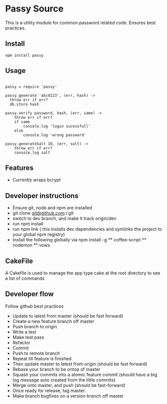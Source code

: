 Passy Source
============

This is a utility module for common password related code.
Ensures best practices.

Install
-------
```
npm install passy
```

Usage
-----

```coffee-script

passy = require 'passy'

passy.generate 'abcd123', (err, hash) ->
  throw err if err?
  db.store hash

passy.verify password, hash, (err, same) ->
	throw err if err?
	if same
		console.log 'login sucessfull'
	else
		console.log 'wrong password'

passy.generateSalt 10, (err, salt) ->
	throw err if err?
	console.log salt

```

Features
--------

* Currently wraps bcrypt


Developer instructions
----------------------

* Ensure git, node and npm are installed
* git clone git@github.com:<username>/<project>.git
* switch to dev branch, and make it track origin/dev
* run npm install
* run npm link ( this installs dev dependencies and symlinks the project to your global npm registry)
* Install the following globally via npm install -g
** coffee-script
** nodemon
** vows

CakeFile
--------
A Cakefile is used to manage the app
type cake at the root directory to see a list of commands

Developer flow
--------------
Follow github best practices

* Update to latest from master (should be fast forward)
* Create a new feature branch off master
* Push branch to origin
* Write a test
* Make test pass
* Refactor
* Commit
* Push to remote branch
* Repeat till feature is finished
* Then update master to latest from origin (should be fast forward)
* Rebase your branch to be ontop of master
* Squash your commits into a atomic feature commit (should have a big log message auto created from the little commits)
* Merge onto master, and push (should be fast-forward)
* Once ready for release, tag master.
* Make branch bugfixes on a version branch off master
